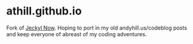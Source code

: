 # athill.github.io

Fork of [Jeckyl Now](https://github.com/barryclark/jekyll-now). Hoping to port in my old andyhill.us/codeblog posts and keep everyone of abreast of my coding adventures.